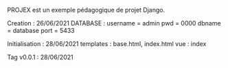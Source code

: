 PROJEX est un exemple pédagogique de projet Django.

Creation : 26/06/2021
    DATABASE :  username = admin
                pwd      = 0000
                dbname   = database
                port     = 5433

Initialisation : 28/06/2021
    templates : base.html, index.html
                vue : index

Tag v0.0.1 :    28/06/2021
